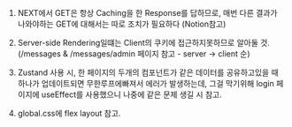 1. NEXT에서 GET은 항상 Caching을 한 Response를 답하므로, 매번 다른 결과가 나와야하는 GET에 대해서는 따로 조치가 필요하다 (Notion참고)

2. Server-side Rendering일떄는 Client의 쿠키에 접근하지못하므로 알아둘 것. (/messages & /messages/admin 페이지 참고 - server -> client 순)

3. Zustand 사용 시, 한 페이지의 두개의 컴포넌트가 같은 데이터를 공유하고있을 때 하나가 업데이트되면 무한루프에빠져서 에러가 발생하는데, 그걸 막기위해 login 페이지에 useEffect를 사용했으니 나중에 같은 문제 생길 시 참고.

4. global.css에 flex layout 참고.



